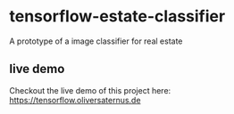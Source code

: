 # tensorflow-estate-classifier
A prototype of a image classifier for real estate

## live demo
Checkout the live demo of this project here: https://tensorflow.oliversaternus.de
